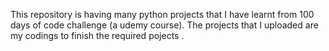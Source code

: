 This repository is having many python projects that I have learnt from 100 days of code challenge (a udemy course). The projects that I uploaded are my codings to finish the required pojects .
